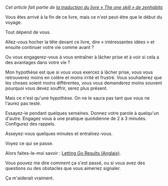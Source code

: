<!-- 
.. title: Par où continuer ensuite
.. slug: par-ou-continuer-ensuite
.. date: 2019-08-23 23:42:00+01:00
.. tags: Traduction, Zen habits, L'unique compétence
.. category: 
.. link: 
.. description: 
.. type: text
-->

_Cet article fait partie de [la traduction du livre « The one skill » de zenhabits](/blog/traduction-du-livre-the-one-skill-de-zenhabits/)_


Vous êtes arrivé à la fin de ce livre, mais ce n'est peut-être que le début du voyage.

Tout dépend de vous.

Allez-vous hocher la tête devant ce livre, dire « intéressantes idées » et ensuite continuer votre vie comme avant ?

<!-- TEASER_END -->

Ou vous engagerez-vous à vous entraîner à lâcher prise et à voir si cela a des avantages dans votre vie ?

Mon hypothèse est que si vous vous exercez à lâcher prise, vous vous retrouverez moins en colère et moins irrité et frustré. Vous souhaiterez que les choses soient moins différentes, vous vous demanderez moins souvent pourquoi vous devez souffrir, serez plus présent.

Mais ce n'est qu'une hypothèse. On ne le saura pas tant que vous ne l'aurez pas testé.

Essayez-le pendant quelques semaines. Donnez votre parole à quelqu'un d'autre. Engagez vous à une pratique quotidienne de 2 à 3 minutes. Configurez des rappels.

Asseyez-vous quelques minutes et entraînez-vous.

Voyez ce qui se passe.

Alors faites-le-moi savoir : [Letting Go Results (Anglais)](https://docs.google.com/forms/d/e/1FAIpQLSf5AYUbPJ2Blw7MiZhzgUUtLOKzqbouoPmlJ-Gnhbe4IbJM0w/viewform).

Vous pouvez me dire comment ça s'est passé, ou si vous avez des questions ou des obstacles que vous aimeriez signaler.

Ça m'aiderait vraiment.
